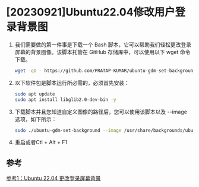 # [20230921]Ubuntu22.04修改用户登录背景图
 1. 我们需要做的第一件事是下载一个 Bash 脚本，它可以帮助我们轻松更改登录屏幕的背景图像。该脚本托管在 GitHub 存储库中，可以使用以下 wget 命令下载。
    ```bash
    wget -qO - https://github.com/PRATAP-KUMAR/ubuntu-gdm-set-background/archive/main.tar.gz | tar zx --strip-components=1 ubuntu-gdm-set-background-main/ubuntu-gdm-set-background
    ```
 2. 以下软件包是脚本运行所必需的，必须首先安装：
    ``` bash
    sudo apt update
    sudo apt install libglib2.0-dev-bin -y
    ```
 3. 下载脚本并且您知道自定义图像的路径后，您可以使用该脚本以及 --image 选项，如下所示：
    ```bash
    sudo ./ubuntu-gdm-set-background --image /usr/share/backgrounds/ubuntu_by_arman1992.jpg
    ```

  1. 重启或者Ctl + Alt + F1


## 参考
[参考1：Ubuntu 22.04 更改登录屏幕背景](https://cn.linux-console.net/?p=10117#gsc.tab=0)